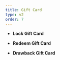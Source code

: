 ```yaml
---
title: Gift Card
type: v2
order: 7
---
```


* <strong>Lock Gift Card</strong>

* <strong>Redeem Gift Card</strong>

* <strong>Drawback Gift Card</strong>
